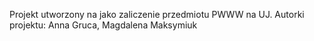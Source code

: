 Projekt utworzony na jako zaliczenie przedmiotu PWWW na UJ. 
Autorki projektu: Anna Gruca, Magdalena Maksymiuk
